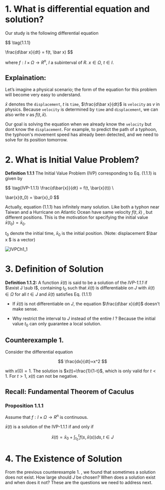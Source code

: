 # 1. What is differential equation and solution?

Our study is the following differential equation 

$$
\tag{1.1.1} 

\frac{d\bar x}{dt} = f(t, \bar x)
$$

where $f: I \times \Omega \rightarrow R^n$, $I$ a subinterval of $R$. $x \in \Omega$, $t \in I$. 

## Explaination:

Let’s imagine a physical scenario; the form of the equation for this problem will become very easy to understand.

$\bar x$ denotes the `displacement`, $t$ is `time`, $\frac{d\bar x}{dt}$ is `velocity` as $v$ in physics. Because `velocity` is determined by `time` and `displacement`, we can also write $v$ as $f(t, \bar x)$. 



Our goal is solving the equation when we already know the  `velocity` but dont know the `displacement`.  For example, to predict the path of a typhoon, the typhoon's movement speed has already been detected, and we need to solve for its position tomorrow. 



# 2. What is Initial Value Problem?

**Definition 1.1.1** The Initial Value Problem (IVP) corresponding to Eq. (1.1.1) is given by 

$$
\tag{IVP-1.1.1}
\frac{d\bar{x}}{dt} = f(t, \bar{x}(t))  \\

\bar{x}(t_0) = \bar{x}_0 
$$

Actually, equation (1.1.1)  has infinitely many solution. Like both a typhon near Taiwan and a Hurricane on Atlantic Ocean have same velocity $f(t, \bar x )$ , but different positions. This is the motivation for specifying the initial value $\bar x(t_0)=\bar x_0$. 



$t_0$ denote the initial time, $\bar x_0$ is the initial position.  (Note: displacement $\bar x $ is a vector)



![IVPCh1_1](file:///C:/Users/1/Documents/Documents/Mathematics_notes/ODE/JuliaCode/Ch1_IVP.svg)



# 3. Definition of Solution

**Definition 1.1.2:** A function $\bar x(t)$ is said to be a solution of the *IVP-1.1.1* if $\exist J \sub I$, containing $t_0$ such that $\bar x(t)$ is differentiable on $J$ with $\bar x(t) \in \Omega$ for all $t \in J$ and $\bar x(t)$ satisfies Eq. (1.1.1)



- If $\bar x(t)$ is not differentiable on $J$, the equation $\frac{d\bar x}{dt}$ doesn't make sense. 

- Why restrict the interval to $J$ instead of the entire $I$ ? Because the initial value $t_0$ can only guarantee a local solution. 

## Counterexample 1.

Consider the differential equation 

$$
\frac{dx}{dt}=x^2
$$

with $x(0)=1$. The solution is $x(t)=\frac{1}{1-t}$, which is only valid for $t<1$.  For $t >1$, $x(t)$ can not be negative. 

## Recall: Fundamental Theorem of Caculus

### Proposition 1.1.1

Assume that $f: I \times \Omega \rightarrow R^n$ is continuous. 

$\bar x(t)$ is a solution of the IVP-1.1.1 if and only if 

$$
\tag{1.1.2}
\bar x(t) = \bar x_0 + \int_{t_0}^tf(s, \bar x(s))ds, t\in J
$$






# 4. The Existence of Solution

From the previous counterexample 1. , we found that sometimes a solution does not exist. How large should $J$ be chosen? When does a solution exist and when does it not? These are the questions we need to address next. 




